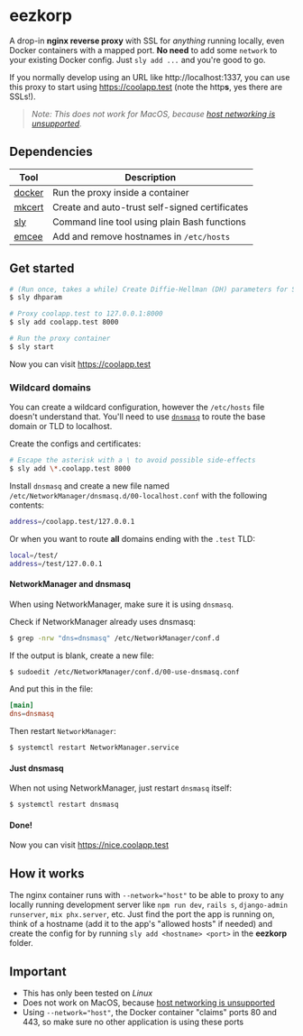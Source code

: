 # eezkorp

A drop-in **nginx reverse proxy** with SSL for *anything* running locally, even Docker containers with a mapped port. **No need** to add some `network` to your existing Docker config. Just `sly add ...` and you're good to go.

If you normally develop using an URL like http://localhost:1337, you can use this proxy to start using https://coolapp.test (note the http**s**, yes there are SSLs!).

> _Note: This does not work for MacOS, because [host networking is unsupported](https://github.com/docker/for-mac/issues/2716)._

## Dependencies

| Tool | Description |
|---|---|
| [docker](https://docs.docker.com/install/) | Run the proxy inside a container |
| [mkcert](https://github.com/FiloSottile/mkcert) | Create and auto-trust self-signed certificates |
| [sly](https://richarddewit.github.io/sly/) | Command line tool using plain Bash functions |
| [emcee](https://github.com/richarddewit/emcee) | Add and remove hostnames in `/etc/hosts` |

## Get started

```bash
# (Run once, takes a while) Create Diffie-Hellman (DH) parameters for SSL
$ sly dhparam

# Proxy coolapp.test to 127.0.0.1:8000
$ sly add coolapp.test 8000

# Run the proxy container
$ sly start
```

Now you can visit https://coolapp.test

### Wildcard domains

You can create a wildcard configuration, however the `/etc/hosts` file doesn't understand that. You'll need to use [`dnsmasq`](http://www.thekelleys.org.uk/dnsmasq/doc.html) to route the base domain or TLD to localhost.

Create the configs and certificates:

```bash
# Escape the asterisk with a \ to avoid possible side-effects
$ sly add \*.coolapp.test 8000
```

Install `dnsmasq` and create a new file named `/etc/NetworkManager/dnsmasq.d/00-localhost.conf` with the following contents:

```bash
address=/coolapp.test/127.0.0.1
```

Or when you want to route **all** domains ending with the `.test` TLD:

```bash
local=/test/
address=/test/127.0.0.1
```

#### NetworkManager and dnsmasq

When using NetworkManager, make sure it is using `dnsmasq`.

Check if NetworkManager already uses dnsmasq:

```bash
$ grep -nrw "dns=dnsmasq" /etc/NetworkManager/conf.d
```

If the output is blank, create a new file:

```bash
$ sudoedit /etc/NetworkManager/conf.d/00-use-dnsmasq.conf
```

And put this in the file:

```conf
[main]
dns=dnsmasq
```

Then restart `NetworkManager`:

```bash
$ systemctl restart NetworkManager.service
```

#### Just dnsmasq

When not using NetworkManager, just restart `dnsmasq` itself:

```bash
$ systemctl restart dnsmasq
```

#### Done!

Now you can visit https://nice.coolapp.test

## How it works

The nginx container runs with `--network="host"` to be able to proxy to any locally running development server like `npm run dev`, `rails s`, `django-admin runserver`, `mix phx.server`, etc.
Just find the port the app is running on, think of a hostname (add it to the app's "allowed hosts" if needed) and create the config for by running `sly add <hostname> <port>` in the **eezkorp** folder.

## Important

- This has only been tested on _Linux_
- Does not work on MacOS, because [host networking is unsupported](https://github.com/docker/for-mac/issues/2716)
- Using `--network="host"`, the Docker container "claims" ports 80 and 443, so make sure no other application is using these ports
